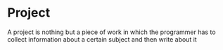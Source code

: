 # Project
A project is nothing but a piece of work in which the programmer has to collect information about a certain subject and then write about it
